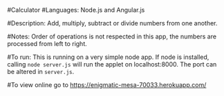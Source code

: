 #Calculator
#Languages: Node.js and Angular.js

#Description: Add, multiply, subtract or divide numbers from one another. 

#Notes: Order of operations is not respected in this app, the numbers are processed from left to right.

#To run: This is running on a very simple node app. If node is installed, calling `node server.js` will run the applet on localhost:8000. The port can be altered in `server.js`.

#To view online go to https://enigmatic-mesa-70033.herokuapp.com/
